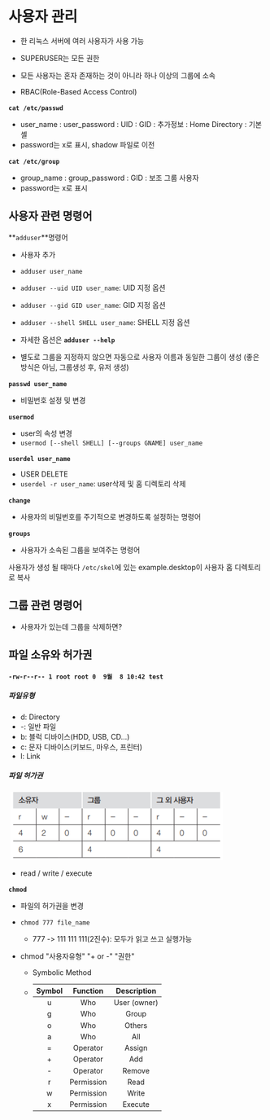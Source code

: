 # 사용자 관리

- 한 리눅스 서버에 여러 사용자가 사용 가능
- SUPERUSER는 모든 권한

- 모든 사용자는 혼자 존재하는 것이 아니라 하나 이상의 그룹에 소속

- RBAC(Role-Based Access Control)



**`cat /etc/passwd`**

- user_name : user_password : UID : GID : 추가정보 : Home Directory : 기본 셸
- password는 x로 표시, shadow 파일로 이전



**`cat /etc/group`**

- group_name : group_password : GID : 보조 그룹 사용자
- password는 x로 표시



## 사용자 관련 명령어

**`adduser`**명령어

- 사용자 추가

- `adduser user_name`

- `adduser --uid UID user_name`: UID 지정 옵션
- `adduser --gid GID user_name`: GID 지정 옵션

- `adduser --shell SHELL user_name`: SHELL 지정 옵션
- 자세한 옵션은 **`adduser --help`**
- 별도로 그룹을 지정하지 않으면 자동으로 사용자 이름과 동일한 그룹이 생성 (좋은 방식은 아님, 그룹생성 후, 유저 생성)



**`passwd user_name`** 

- 비밀번호 설정 및 변경



**`usermod`**

- user의 속성 변경
- `usermod [--shell SHELL] [--groups GNAME] user_name`



**`userdel user_name`**

- USER DELETE
- `userdel -r user_name`: user삭제 및 홈 디렉토리 삭제



**`change`**

- 사용자의 비밀번호를 주기적으로 변경하도록 설정하는 명령어



**`groups`**

- 사용자가 소속된 그룹을 보여주는 명령어



사용자가 생성 될 때마다 `/etc/skel`에 있는 example.desktop이 사용자 홈 디렉토리로 복사



## 그룹 관련 명령어

- 사용자가 있는데 그룹을 삭제하면?



## 파일 소유와 허가권

#### `-rw-r--r-- 1 root root 0  9월  8 10:42 test`

##### 파일유형

- d: Directory
- -: 일반 파일
- b: 블럭 디바이스(HDD, USB, CD...)
- c: 문자 디바이스(키보드, 마우스, 프린터)
- l: Link



##### 파일 허가권

​	![image-20200908104546461](..\img\image-20200908104546461.png)

- read / write / execute



**`chmod`**

- 파일의 허가권을 변경

- `chmod 777 file_name`

  - 777 -> 111 111 111(2진수): 모두가 읽고 쓰고 실행가능

- chmod "사용자유형" "+ or -" "권한"

  - Symbolic Method

  - | Symbol |  Function  | Description  |
    | :----: | :--------: | :----------: |
    |   u    |    Who     | User (owner) |
    |   g    |    Who     |    Group     |
    |   o    |    Who     |    Others    |
    |   a    |    Who     |     All      |
    |   =    |  Operator  |    Assign    |
    |   +    |  Operator  |     Add      |
    |   -    |  Operator  |    Remove    |
    |   r    | Permission |     Read     |
    |   w    | Permission |    Write     |
    |   x    | Permission |   Execute    |

    